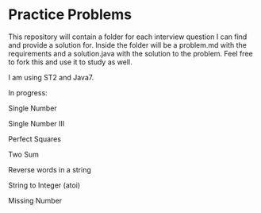 # Practice Problems
This repository will contain a folder for each interview question I can find and provide a solution for. Inside the folder will be a problem.md with the requirements and a solution.java with the solution to the problem. Feel free to fork this and use it to study as well.

I am using ST2 and Java7.

In progress:

Single Number

Single Number III

Perfect Squares

Two Sum

Reverse words in a string

String to Integer (atoi)

Missing Number
